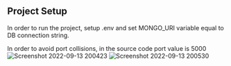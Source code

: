## Project Setup

In order to run the project, setup .env and set MONGO_URI variable equal to DB connection string.

In order to avoid port collisions, in the source code port value is 5000
![Screenshot 2022-09-13 200423](https://user-images.githubusercontent.com/86544997/189929636-99c7a48e-9013-4afa-bba2-0153ea2b916f.png)
![Screenshot 2022-09-13 200530](https://user-images.githubusercontent.com/86544997/189929989-aff0691c-730b-453b-8657-4cd1b554aaf5.png)

